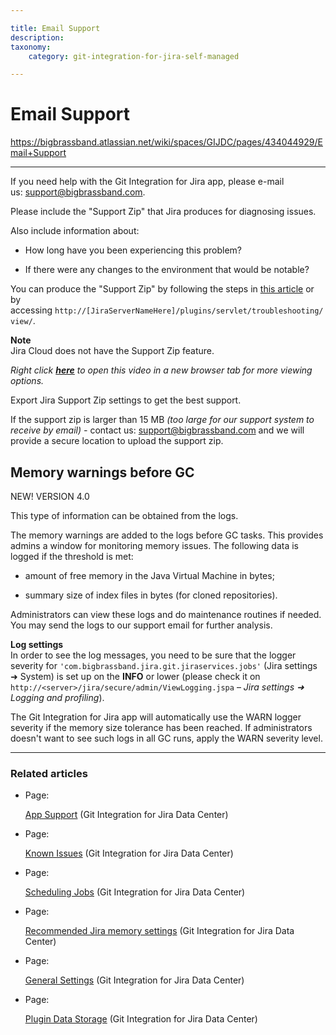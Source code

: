 ```yaml
---

title: Email Support
description:
taxonomy:
    category: git-integration-for-jira-self-managed

---
```


# Email Support

<https://bigbrassband.atlassian.net/wiki/spaces/GIJDC/pages/434044929/Email+Support>

* * *

If you need help with the Git Integration for Jira app, please e-mail us: [support@bigbrassband.com](mailto:support@bigbrassband.com).

Please include the "Support Zip" that Jira produces for diagnosing issues.

Also include information about:

*   How long have you been experiencing this problem?
    
*   If there were any changes to the environment that would be notable?
    

You can produce the "Support Zip" by following the steps in [this article](/wiki/spaces/GIJDC/pages/2039447557) or by accessing `http://[JiraServerNameHere]/plugins/servlet/troubleshooting/view/`.

**Note**  
Jira Cloud does not have the Support Zip feature.

_Right click_ [_**here**_](https://bigbrassband.wistia.com/medias/thbjckk3kv) _to open this video in a new browser tab for more viewing options._  

Export Jira Support Zip settings to get the best support.

If the support zip is larger than 15 MB _(too large for our support system to receive by email) -_ contact us: [support@bigbrassband.com](mailto:support@bigbrassband.com) and we will provide a secure location to upload the support zip.

## Memory warnings before GC

NEW! VERSION 4.0

This type of information can be obtained from the logs.

The memory warnings are added to the logs before GC tasks. This provides admins a window for monitoring memory issues. The following data is logged if the threshold is met:

*   amount of free memory in the Java Virtual Machine in bytes;
    
*   summary size of index files in bytes (for cloned repositories).
    

Administrators can view these logs and do maintenance routines if needed. You may send the logs to our support email for further analysis.

**Log settings**  
In order to see the log messages, you need to be sure that the logger severity for `'com.bigbrassband.jira.git.jiraservices.jobs'` (Jira settings ➜ System) is set up on the **INFO** or lower (please check it on `http://<server>/jira/secure/admin/ViewLogging.jspa` – _Jira settings ➜ Logging and profiling_).

The Git Integration for Jira app will automatically use the WARN logger severity if the memory size tolerance has been reached. If administrators doesn't want to see such logs in all GC runs, apply the WARN severity level.

* * *

### Related articles

*   Page:
    
    [App Support](/wiki/spaces/GIJDC/pages/365592592/App+Support) (Git Integration for Jira Data Center)
    
*   Page:
    
    [Known Issues](/wiki/spaces/GIJDC/pages/591888396/Known+Issues) (Git Integration for Jira Data Center)
    
*   Page:
    
    [Scheduling Jobs](/wiki/spaces/GIJDC/pages/756056197/Scheduling+Jobs) (Git Integration for Jira Data Center)
    
*   Page:
    
    [Recommended Jira memory settings](/wiki/spaces/GIJDC/pages/873332818/Recommended+Jira+memory+settings) (Git Integration for Jira Data Center)
    
*   Page:
    
    [General Settings](/wiki/spaces/GIJDC/pages/966852655/General+Settings) (Git Integration for Jira Data Center)
    
*   Page:
    
    [Plugin Data Storage](/wiki/spaces/GIJDC/pages/1598193683/Plugin+Data+Storage) (Git Integration for Jira Data Center)